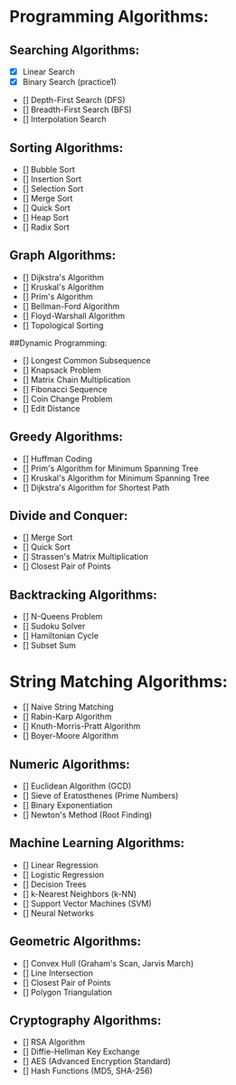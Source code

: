 # Programming Algorithms:

## Searching Algorithms:

- [x] Linear Search
- [x] Binary Search (practice1)
- [] Depth-First Search (DFS)
- [] Breadth-First Search (BFS)
- [] Interpolation Search

## Sorting Algorithms:

- [] Bubble Sort
- [] Insertion Sort
- [] Selection Sort
- [] Merge Sort
- [] Quick Sort
- [] Heap Sort
- [] Radix Sort

## Graph Algorithms:

- [] Dijkstra's Algorithm
- [] Kruskal's Algorithm
- [] Prim's Algorithm
- [] Bellman-Ford Algorithm
- [] Floyd-Warshall Algorithm
- [] Topological Sorting

##Dynamic Programming:

- [] Longest Common Subsequence
- [] Knapsack Problem
- [] Matrix Chain Multiplication
- [] Fibonacci Sequence
- [] Coin Change Problem
- [] Edit Distance

## Greedy Algorithms:

- [] Huffman Coding
- [] Prim's Algorithm for Minimum Spanning Tree
- [] Kruskal's Algorithm for Minimum Spanning Tree
- [] Dijkstra's Algorithm for Shortest Path


## Divide and Conquer:

- [] Merge Sort
- [] Quick Sort
- [] Strassen's Matrix Multiplication
- [] Closest Pair of Points
## Backtracking Algorithms:

- [] N-Queens Problem
- [] Sudoku Solver
- [] Hamiltonian Cycle
- [] Subset Sum

# String Matching Algorithms:

- [] Naive String Matching
- [] Rabin-Karp Algorithm
- [] Knuth-Morris-Pratt Algorithm
- [] Boyer-Moore Algorithm

## Numeric Algorithms:

- [] Euclidean Algorithm (GCD)
- [] Sieve of Eratosthenes (Prime Numbers)
- [] Binary Exponentiation
- [] Newton's Method (Root Finding)

## Machine Learning Algorithms:

- [] Linear Regression
- [] Logistic Regression
- [] Decision Trees
- [] k-Nearest Neighbors (k-NN)
- [] Support Vector Machines (SVM)
- [] Neural Networks

## Geometric Algorithms:

- [] Convex Hull (Graham's Scan, Jarvis March)
- [] Line Intersection
- [] Closest Pair of Points
- [] Polygon Triangulation

## Cryptography Algorithms:

- [] RSA Algorithm
- [] Diffie-Hellman Key Exchange
- [] AES (Advanced Encryption Standard)
- [] Hash Functions (MD5, SHA-256)